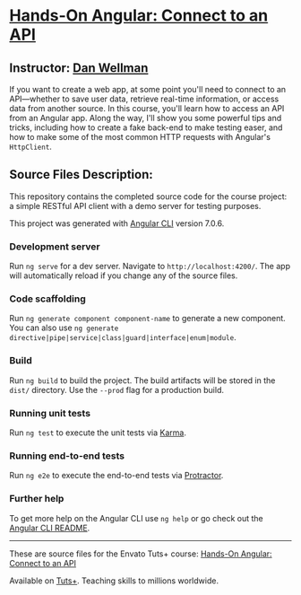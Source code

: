 # [Hands-On Angular: Connect to an API][published url]
## Instructor: [Dan Wellman][instructor url]

If you want to create a web app, at some point you'll need to connect to an API—whether to save user data, retrieve real-time information, or access data from another source. In this course, you'll learn how to access an API from an Angular app. Along the way, I'll show you some powerful tips and tricks, including how to create a fake back-end to make testing easer, and how to make some of the most common HTTP requests with Angular's `HttpClient`.

## Source Files Description:

This repository contains the completed source code for the course project: a simple RESTful API client with a demo server for testing purposes.

This project was generated with [Angular CLI](https://github.com/angular/angular-cli) version 7.0.6.

### Development server

Run `ng serve` for a dev server. Navigate to `http://localhost:4200/`. The app will automatically reload if you change any of the source files.

### Code scaffolding

Run `ng generate component component-name` to generate a new component. You can also use `ng generate directive|pipe|service|class|guard|interface|enum|module`.

### Build

Run `ng build` to build the project. The build artifacts will be stored in the `dist/` directory. Use the `--prod` flag for a production build.

### Running unit tests

Run `ng test` to execute the unit tests via [Karma](https://karma-runner.github.io).

### Running end-to-end tests

Run `ng e2e` to execute the end-to-end tests via [Protractor](http://www.protractortest.org/).

### Further help

To get more help on the Angular CLI use `ng help` or go check out the [Angular CLI README](https://github.com/angular/angular-cli/blob/master/README.md).

------

These are source files for the Envato Tuts+ course: [Hands-On Angular: Connect to an API][published url]

Available on [Tuts+](https://tutsplus.com). Teaching skills to millions worldwide.

[published url]: https://code.tutsplus.com/courses/hands-on-angular-connect-to-an-api
[instructor url]: https://tutsplus.com/authors/dan-wellman
